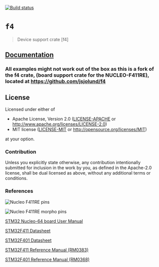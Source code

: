 [![Build status](https://travis-ci.org/jsjolund/f4.svg?branch=master)](https://travis-ci.org/jsjolund/f4)

# `f4`

> Device support crate [f4]

[STM32F429BGT6]: 
http://www.st.com/content/ccc/resource/technical/document/reference_manual/3d/6d/5a/66/b4/99/40/d4/DM00031020.pdf/files/DM00031020.pdf/jcr:content/translations/en.DM00031020.pdf

## [Documentation](https://jsjolund.github.io/f4/f4/)
### All examples might not work out of the box as this is a fork of the f4 crate, (board support crate for the NUCLEO-F411RE), located at https://github.com/jsjolund/f4

## License

Licensed under either of

- Apache License, Version 2.0 ([LICENSE-APACHE](LICENSE-APACHE) or
  http://www.apache.org/licenses/LICENSE-2.0)
- MIT license ([LICENSE-MIT](LICENSE-MIT) or http://opensource.org/licenses/MIT)

at your option.

### Contribution

Unless you explicitly state otherwise, any contribution intentionally submitted
for inclusion in the work by you, as defined in the Apache-2.0 license, shall be
dual licensed as above, without any additional terms or conditions.

### References
![Nucleo F411RE pins](docs/Nucleo_f411re.png)

![Nucleo F411RE morpho pins](docs/Nucleo_f411re_morpho.png)

[STM32 Nucleo-64 board User Manual](https://www.st.com/resource/en/user_manual/dm00105823.pdf)

[STM32F411 Datasheet](https://www.st.com/resource/en/datasheet/stm32f411re.pdf)

[STM32F401 Datasheet](https://www.st.com/resource/en/datasheet/stm32f401re.pdf)

[STM32F411 Reference Manual (RM0383)](https://www.st.com/resource/en/reference_manual/dm00119316.pdf)

[STM32F401 Reference Manual (RM0368)](https://www.st.com/resource/en/reference_manual/dm00096844.pdf)
